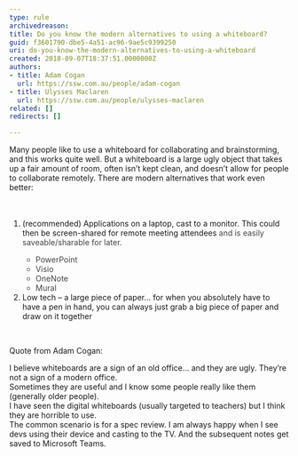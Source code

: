 ```yaml
---
type: rule
archivedreason: 
title: Do you know the modern alternatives to using a whiteboard?
guid: f3601790-dbe5-4a51-ac96-9ae5c9399250
uri: do-you-know-the-modern-alternatives-to-using-a-whiteboard
created: 2018-09-07T18:37:51.0000000Z
authors:
- title: Adam Cogan
  url: https://ssw.com.au/people/adam-cogan
- title: Ulysses Maclaren
  url: https://ssw.com.au/people/ulysses-maclaren
related: []
redirects: []

---
```



​Many people like to use a whiteboard for collaborating and brainstorming, and this works quite well. But a whiteboard is a large ugly object that takes up a fair amount of room, often isn’t kept clean, and doesn’t allow for people to collaborate remotely. There are modern alternatives that work even better&#58;<br>
<br><excerpt class='endintro'></excerpt><br>
<p></p><ol><li>(recommended) Applications on a laptop, cast to a monitor. This could then be screen-shared for remote meeting attendees<span style="color&#58;#444444;"> and is easily saveable/sharable for later.<ul><li>PowerPoint</li><li>Visio</li><li>OneNote<br></li><li>Mural<br></li></ul> </span></li><li>Low tech – a large piece of paper… for when you absolutely have to have a pen in hand, you can always just grab a big piece of paper and draw on it together</li></ol><p><br></p><p>​Quote from Adam Cogan&#58;</p><p class="ssw15-rteElement-Reference">I believe whiteboards are a sign of an old office… and they are ugly. They’re not a sign of a modern office.<br>Sometimes they are useful and I know some people really like them (generally older people).<br>I have seen the digital whiteboards (usually targeted to teachers) but I think they are horrible to use.<br>The common scenario is for a spec review. I am always happy when I see devs using their device and casting to the TV. And the subsequent notes get saved to Microsoft Teams.​​<br></p>


